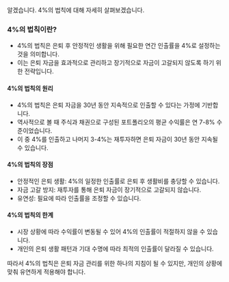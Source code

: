 알겠습니다. 4%의 법칙에 대해 자세히 살펴보겠습니다.

### 4%의 법칙이란?

- 4%의 법칙은 은퇴 후 안정적인 생활을 위해 필요한 연간 인출률을 4%로 설정하는 것을 의미합니다.
- 이는 은퇴 자금을 효과적으로 관리하고 장기적으로 자금이 고갈되지 않도록 하기 위한 전략입니다.

#### 4%의 법칙의 원리

- 4%의 법칙은 은퇴 자금을 30년 동안 지속적으로 인출할 수 있다는 가정에 기반합니다.
- 역사적으로 볼 때 주식과 채권으로 구성된 포트폴리오의 평균 수익률은 연 7-8% 수준이었습니다.
- 이 중 4%를 인출하고 나머지 3-4%는 재투자하면 은퇴 자금이 30년 동안 지속될 수 있습니다.

#### 4%의 법칙의 장점

- 안정적인 은퇴 생활: 4%의 일정한 인출률로 은퇴 후 생활비를 충당할 수 있습니다.
- 자금 고갈 방지: 재투자를 통해 은퇴 자금이 장기적으로 고갈되지 않습니다.
- 유연성: 필요에 따라 인출률을 조정할 수 있습니다.

#### 4%의 법칙의 한계

- 시장 상황에 따라 수익률이 변동될 수 있어 4%의 인출률이 적절하지 않을 수 있습니다.
- 개인의 은퇴 생활 패턴과 기대 수명에 따라 최적의 인출률이 달라질 수 있습니다.

따라서 4%의 법칙은 은퇴 자금 관리를 위한 하나의 지침이 될 수 있지만, 개인의 상황에 맞춰 유연하게 적용해야 합니다. 
